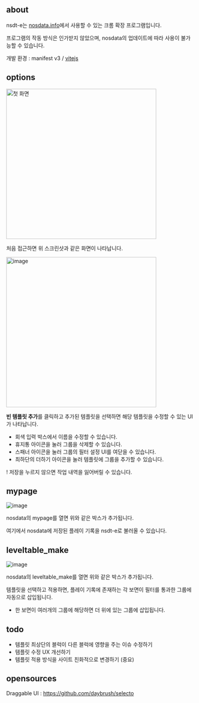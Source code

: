 ## about
nsdt-e는 [nosdata.info](https://nosdata.info)에서 사용할 수 있는 크롬 확장 프로그램입니다.

프로그램의 작동 방식은 인가받지 않았으며, nosdata의 업데이트에 따라 사용이 불가능할 수 있습니다.

개발 환경 : manifest v3 / [vitejs](https://vitejs.dev/)

## options

<img width="400" alt="첫 화면" src="https://github.com/yooshnn/nsdt-e/assets/62302421/b78b7056-fb02-4bdd-9b0e-50cbbe20558d">

처음 접근하면 위 스크린샷과 같은 화면이 나타납니다.

<img width="400" alt="image" src="https://github.com/yooshnn/nsdt-e/assets/62302421/ad9dbc90-6ed3-487a-949c-b7fd35f256ae">

**빈 템플릿 추가**를 클릭하고 추가된 템플릿을 선택하면 해당 템플릿을 수정할 수 있는 UI가 나타납니다.

- 회색 입력 박스에서 이름을 수정할 수 있습니다.
- 휴지통 아이콘을 눌러 그룹을 삭제할 수 있습니다.
- 스패너 아이콘을 눌러 그룹의 필터 설정 UI를 여닫을 수 있습니다.
- 최하단의 더하기 아이콘을 눌러 템플릿에 그룹을 추가할 수 있습니다.

! 저장을 누르지 않으면 작업 내역을 잃어버릴 수 있습니다.

## mypage

![image](https://github.com/yooshnn/nsdt-e/assets/62302421/1c0390f4-1a4b-428c-a898-9b5e79c6f77b)

nosdata의 mypage를 열면 위와 같은 박스가 추가됩니다.

여기에서 nosdata에 저장된 플레이 기록을 nsdt-e로 불러올 수 있습니다.

## leveltable_make

![image](https://github.com/yooshnn/nsdt-e/assets/62302421/ebcce492-abfa-41a6-ac9d-76e2c1aa48e9)

nosdata의 leveltable_make를 열면 위와 같은 박스가 추가됩니다.

템플릿을 선택하고 적용하면, 플레이 기록에 존재하는 각 보면이 필터를 통과한 그룹에 자동으로 삽입됩니다.

- 한 보면이 여러개의 그룹에 해당하면 더 위에 있는 그룹에 삽입됩니다.

## todo
- 템플릿 최상단의 블럭이 다른 블럭에 영향을 주는 이슈 수정하기
- 템플릿 수정 UX 개선하기
- 템플릿 적용 방식을 사이트 친화적으로 변경하기 (중요)

## opensources
Draggable UI : https://github.com/daybrush/selecto
